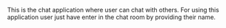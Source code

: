 This is the chat application where user can chat with others.
For using this application user just have enter in the chat room by providing their name.
